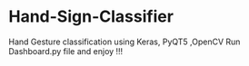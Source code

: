 # Hand-Sign-Classifier
Hand Gesture classification using Keras, PyQT5 ,OpenCV
Run Dashboard.py file and enjoy !!!
